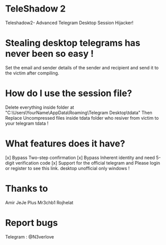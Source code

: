 # TeleShadow 2
Teleshadow2- Advanced Telegram Desktop Session Hijacker!

# Stealing desktop telegrams has never been so easy !
Set the email and sender details of the sender and recipient and send it to the victim after compiling.
 
# How do I use the session file?
Delete everything inside folder at "C:\Users\YourName\AppData\Roaming\Telegram Desktop\tdata" Then Replace Uncompressed files inside tdata folder who resiver from victim to your telegram tdata !
 
# What features does it have?
[x] Bypass Two-step confirmation
[x] Bypass Inherent identity and need 5-digit verification code
[x] Support for the official telegram and Please login or register to see this link. desktop unofficial only windows !
 
# Thanks to
Amir
JeJe Plus
Mr3chb1
Rojhelat

# Report bugs
Telegram : @N3verlove
